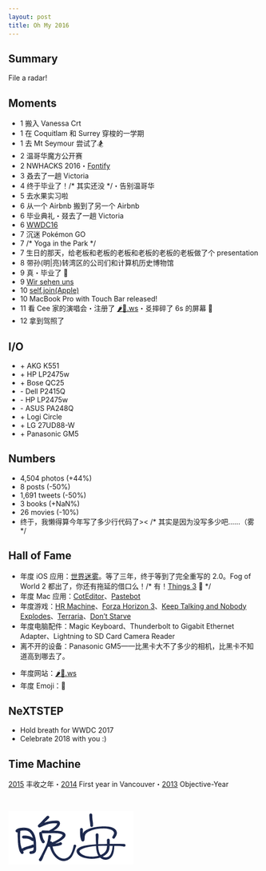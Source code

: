 ```yaml
---
layout: post
title: Oh My 2016
---
```


## Summary

File a radar!

<!-- more -->

## Moments

<ul class="moments">
<li><span class="month">1</span> 搬入 Vanessa Crt</li>
<li><span class="month">1</span> 在 Coquitlam 和 Surrey 穿梭的一学期</li>
<li><span class="month">1</span> 去 Mt Seymour 尝试了🏂</li>
<li><span class="month">2</span> 温哥华魔方公开赛</li>
<li><span class="month">2</span> NWHACKS 2016・<a href="https://www.instagram.com/p/BCYyGXyRgUZ/">Fontify</a></li>
<li><span class="month">3</span> 叒去了一趟 Victoria</li>
<li><span class="month">4</span> 终于毕业了！<span class="comment">/* 其实还没 */</span>・告别温哥华</li>
<li><span class="month">5</span> 去水果实习啦</li>
<li><span class="month">6</span> 从一个 Airbnb 搬到了另一个 Airbnb</li>
<li><span class="month">6</span> 毕业典礼・叕去了一趟 Victoria</li>
<li><span class="month">6</span> <a href="https://www.instagram.com/p/BGvC2Faxgaj/">WWDC16</a></li>
<li><span class="month">7</span> 沉迷 Pokémon GO</li>
<li><span class="month">7</span> <span class="comment">/* Yoga in the Park */</span></li>
<li><span class="month">7</span> 生日的那天，给老板和老板的老板和老板的老板的老板做了个 presentation</li>
<li><span class="month">8</span> 带孙(明|亮)转湾区的公司们和计算机历史博物馆</li>
<li><span class="month">9</span> 真・毕业了 🤣</li>
<li><span class="month">9</span> <a href="https://www.instagram.com/p/BKzQCfzB8xV/">Wir sehen uns</a></li>
<li><span class="month">10</span> <a href="/2016/10/11/joining-apple.html">self.join(Apple)</a></li>
<li><span class="month">10</span> MacBook Pro with Touch Bar released!</li>
<li><span class="month">11</span> 看 Cee 家的演唱会・注册了 <a href="http://xn--zh8h2n.ws">🌶️🐔.ws</a>・㕛摔碎了 6s 的屏幕 🤣</li>
<li><span class="month">12</span> 拿到驾照了</li>
</ul>

## I/O

<ul class="io">
<li>+ AKG K551</li>
<li>+ HP LP2475w</li>
<li>+ Bose QC25</li>
<li>- Dell P2415Q</li>
<li>- HP LP2475w</li>
<li>- ASUS PA248Q</li>
<li>+ Logi Circle</li>
<li>+ LG 27UD88-W</li>
<li>+ Panasonic GM5</li>
</ul>

## Numbers

*  4,504 photos (+44%)
*  8 posts (-50%)  <!-- Xhacker’s Base 7, Zhihu 1 -->
*  1,691 tweets (-50%)
*  3 books (+NaN%)
*  26 movies (-10%)
*  终于，我懒得算今年写了多少行代码了>< <span class="comment">/* 其实是因为没写多少吧……（雾 */</span>

## Hall of Fame

* 年度 iOS 应用：[世界迷雾](https://itunes.apple.com/cn/app/shi-jie-mi-wu/id505367096?mt=8)。等了三年，终于等到了完全重写的 2.0。Fog of World 2 都出了，你还有拖延的借口么！<span class="comment">/* 有！[Things 3](https://culturedcode.com/things/three/) 🤣 */</span>
* 年度 Mac 应用：[CotEditor](https://coteditor.com)、[Pastebot](https://tapbots.com/pastebot/)
* 年度游戏：[HR Machine](http://tomorrowcorporation.com/humanresourcemachine)、[Forza Horizon 3](https://forzamotorsport.net/en-US/games/fh3)、[Keep Talking and Nobody Explodes](http://www.keeptalkinggame.com)、[Terraria](https://terraria.org)、[Don’t Starve](https://www.kleientertainment.com/games/dont-starve)
* 年度电脑配件：Magic Keyboard、Thunderbolt to Gigabit Ethernet Adapter、Lightning to SD Card Camera Reader
* 离不开的设备：Panasonic GM5<span class="force-chinese-font">——</span>比黑卡大不了多少的相机，比黑卡不知道高到哪去了。
<!-- * 最疯狂的事：把某司鸽子了 🤣 -->
* 年度网站：[🌶️🐔.ws](http://xn--zh8h2n.ws)
* 年度 Emoji：🤣

## NeXTSTEP

* Hold breath for WWDC 2017
* Celebrate 2018 with you :)

## Time Machine

[2015](/2015/12/31/oh-my-2015.html) 丰收之年・[2014](/2014/12/31/oh-my-2014.html) First year in Vancouver・[2013](/2013/12/30/oh-my-2013.html) Objective-Year

<p style="margin: 3.141592653589793em auto"><img alt="手写的晚安" src="/static/images/晚安.png" width="250"></p>

<!-- 统计于 1.1 1:00 UTC+8 -->

